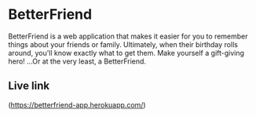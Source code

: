 # BetterFriend

BetterFriend is a web application that makes it easier for you to remember things about your friends or family. Ultimately, when their birthday rolls around, you'll know exactly what to get them. Make yourself a gift-giving hero! ...Or at the very least, a BetterFriend.

## Live link
(https://betterfriend-app.herokuapp.com/)